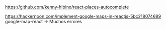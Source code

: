 https://github.com/kenny-hibino/react-places-autocomplete

https://hackernoon.com/implement-google-maps-in-reactjs-5bc218074689
google-map-react -> Muchos errores